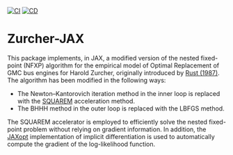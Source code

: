 [![CI](https://github.com/esbenscriver/Zurcher-JAX/actions/workflows/ci.yml/badge.svg)](https://github.com/esbenscriver/Zurcher-JAX/actions/workflows/ci.yml)
[![CD](https://github.com/esbenscriver/Zurcher-JAX/actions/workflows/cd.yml/badge.svg)](https://github.com/esbenscriver/Zurcher-JAX/actions/workflows/cd.yml)

# Zurcher-JAX
This package implements, in JAX, a modified version of the nested fixed-point (NFXP) algorithm for the empirical model of Optimal Replacement of GMC bus engines for Harold Zurcher, originally introduced by [Rust (1987)](https://doi.org/10.2307/1911259). The algorithm has been modified in the following ways:  
- The Newton–Kantorovich iteration method in the inner loop is replaced with the [SQUAREM](https://github.com/esbenscriver/squarem-JAXopt) acceleration method.  
- The BHHH method in the outer loop is replaced with the LBFGS method.  

The SQUAREM accelerator is employed to efficiently solve the nested fixed-point problem without relying on gradient information. In addition, the [JAXopt](https://github.com/google/jaxopt) implementation of implicit differentiation is used to automatically compute the gradient of the log-likelihood function.
